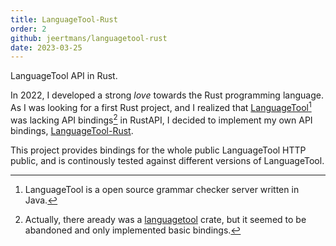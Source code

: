 ```yaml
---
title: LanguageTool-Rust
order: 2
github: jeertmans/languagetool-rust
date: 2023-03-25
---
```


LanguageTool API in Rust.

<!--more-->

In 2022, I developed a strong *love* towards the Rust programming language.
As I was looking for a first Rust project, and I realized that [LanguageTool](https://languagetool.org/)[^1]
was lacking API bindings[^2] in RustAPI, I decided to implement my own API bindings, [LanguageTool-Rust](https://github.com/jeertmans/languagetool-rust).

This project provides bindings for the whole public LanguageTool HTTP public, and is continously tested against different versions of LanguageTool.

[^1]: LanguageTool is a open source grammar checker server written in Java.

[^2]: Actually, there aready was a [languagetool](https://github.com/patronus-checker/languagetool-rs) crate, but it seemed to be abandoned and only implemented basic bindings.
